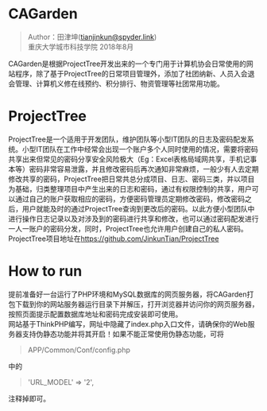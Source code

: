 #  CAGarden
>Author：田津坤(tianjinkun@spyder.link)  
>重庆大学城市科技学院	2018年8月  

CAGarden是根据ProjectTree开发出来的一个专门用于计算机协会日常使用的网站程序，除了基于ProjectTree的日常项目管理外，添加了社团纳新、人员入会退会管理、计算机义修在线预约、积分排行、物资管理等社团常用功能。
# ProjectTree
ProjectTree是一个适用于开发团队，维护团队等小型IT团队的日志及密码配发系统。小型IT团队在工作中经常会出现一个账户多个人同时使用的情况，需要将密码共享出来但常见的密码分享安全风险极大（Eg：Excel表格局域网共享，手机记事本等）密码非常容易泄露，并且修改密码后再次通知非常麻烦，一般少有人去定期修改共享的密码，ProjectTree把日常共总分成项目、日志、密码三类，并以项目为基础，归类整理项目中产生出来的日志和密码，通过有权限控制的共享，用户可以通过自己的账户获取相应的密码，方便密码管理员定期修改密码，修改密码之后，用户就能及时的通过ProjectTree查询到更改后的密码。以此方便小型团队中进行操作日志记录以及对涉及到的密码进行共享和修改，也可以通过密码配发进行一人一账户的密码分发，同时，ProjectTree也允许用户创建自己的私人密码。ProjectTree项目地址在<https://github.com/JinkunTian/ProjectTree>
# How to run
提前准备好一台运行了PHP环境和MySQL数据库的网页服务器，将CAGarden打包下载到你的网站服务器运行目录下并解压，打开浏览器并访问你的网页服务器，按照页面提示配置数据库地址和密码完成安装即可使用。  
网站基于ThinkPHP编写，网址中隐藏了index.php入口文件，请确保你的Web服务器支持伪静态功能并将其开启！如果不能正常使用伪静态功能，可将
>APP/Common/Conf/config.php  

中的
>'URL_MODEL' => '2',  

注释掉即可。